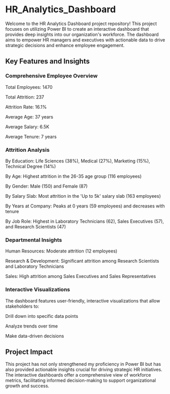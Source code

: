 # HR_Analytics_Dashboard

Welcome to the HR Analytics Dashboard project repository! This project focuses on utilizing Power BI to create an interactive dashboard that provides deep insights into our organization's workforce. The dashboard aims to empower HR managers and executives with actionable data to drive strategic decisions and enhance employee engagement.

## Key Features and Insights
### Comprehensive Employee Overview
Total Employees: 1470

Total Attrition: 237

Attrition Rate: 16.1%

Average Age: 37 years

Average Salary: 6.5K

Average Tenure: 7 years
### Attrition Analysis
By Education: Life Sciences (38%), Medical (27%), Marketing (15%), Technical Degree (14%)

By Age: Highest attrition in the 26-35 age group (116 employees)

By Gender: Male (150) and Female (87)

By Salary Slab: Most attrition in the 'Up to 5k' salary slab (163 employees)

By Years at Company: Peaks at 0 years (59 employees) and decreases with tenure

By Job Role: Highest in Laboratory Technicians (62), Sales Executives (57), and Research Scientists (47)
### Departmental Insights
Human Resources: Moderate attrition (12 employees)

Research & Development: Significant attrition among Research Scientists and Laboratory Technicians

Sales: High attrition among Sales Executives and Sales Representatives

### Interactive Visualizations
The dashboard features user-friendly, interactive visualizations that allow stakeholders to:

Drill down into specific data points

Analyze trends over time

Make data-driven decisions

## Project Impact
This project has not only strengthened my proficiency in Power BI but has also provided actionable insights crucial for driving strategic HR initiatives. The interactive dashboards offer a comprehensive view of workforce metrics, facilitating informed decision-making to support organizational growth and success.
